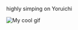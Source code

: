 highly simping on Yoruichi

![My cool gif]([https://media.giphy.com/media/3o7abB06u9bNzA8lu8/giphy.gif](https://forums.terraria.org/data/avatars/o/61/61772.jpg?1486487161))

<!--
**shinoaaa/shinoaaa** is a ✨ _special_ ✨ repository because its `README.md` (this file) appears on your GitHub profile.

Here are some ideas to get you started:

- 🔭 I’m currently working on ...
- 🌱 I’m currently learning ...
- 👯 I’m looking to collaborate on ...
- 🤔 I’m looking for help with ...
- 💬 Ask me about ...
- 📫 How to reach me: ...
- 😄 Pronouns: ...
- ⚡ Fun fact: ...
-->
